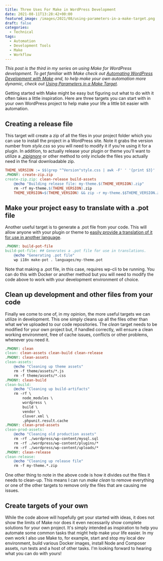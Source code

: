 ```yaml
---
title: Three Uses For Make in WordPress Development
date: 2021-08-11T13:28:42+00:00
featured_image: /images/2021/08/using-parameters-in-a-make-target.png
draft: false
categories:
  - Technical
tags:
  - Automation
  - Development Tools
  - Make
  - Workflow
---
```


_This post is the third in my series on using Make for WordPress development. To get familiar with Make check out [Automating WordPress Development with Make][1] and, to help make your own automation more dynamic, check out [Using Parameters in a Make Target][2]._

Getting started with Make might be easy but figuring out what to do with it often takes a little inspiration. Here are three targets you can start with in your own WordPress project to help make your life a little bit easier with automation.

## Creating a release file

This target will create a zip of all the files in your project folder which you can use to install the project in a WordPress site. Note it grabs the version number from _style.css_ so you will need to modify it if you're using it for a plugin. In addition, to actually release your plugin or theme you'll want to utilize a _[.zipignore][3]_ or other method to only include the files you actually need in the final downloadable zip.

``` makefile
THEME_VERSION := $$(grep "^Version"style.css | awk -F' ' '{print $3}' | cut -d ":" -f2 | sed 's/ //g')
.PHONY: create-zip.zip
create-zip.zip: clean-release build-assets
	@echo "Building release file: my-theme.$(THEME_VERSION).zip"
	rm -rf my-theme.$(THEME_VERSION).zip
	THEME_VERSION=$(THEME_VERSION) && zip -r my-theme.$$THEME_VERSION.zip *
```

## Make your project easy to translate with a .pot file

Another useful target is to generate a .pot file from your code. This will allow anyone with your plugin or theme to [easily provide a translation of it for use in another language][4].

``` makefile
.PHONY: build-pot-file
build-pot-file: ## Generates a .pot file for use in translations.
	@echo "Generating .pot file"
	wp i18n make-pot . languages/my-theme.pot
```

Note that making a .pot file, in this case, requires wp-cli to be running. You can do this with Docker or another method but you will need to modify the code above to work with your development environment of choice.

## Clean up development and other files from your code

Finally we come to one of, in my opinion, the more useful targets we can utilize in development. This one simply cleans up all the files other than what we've uploaded to our code repositories. The _clean_ target needs to be modified for your own project but, if handled correctly, will ensure a clean working environment, free of cache issues, conflicts or other problems, whenever you need it.

``` makefile
.PHONY: clean
clean: clean-assets clean-build clean-release
.PHONY: clean-assets
clean-assets:
	@echo "Cleaning up theme assets"
	rm -f theme/assets/*.js
	rm -f theme/assets/*.css
.PHONY: clean-build
clean-build:
	@echo "Cleaning up build-artifacts"
	rm -rf \
		node_modules \
		wordpress \
		build \
		vendor \
		clover.xml \
		.phpunit.result.cache
.PHONY: clean-prod-assets
clean-prod-assets:
	@echo "Cleaning old production assets"
	rm -rf ./wordpress/wp-content/mysql.sql
	rm -rf ./wordpress/wp-content/plugins/*
	rm -rf ./wordpress/wp-content/uploads/*
.PHONY: clean-release
clean-release:
	@echo "Cleaning up release file"
	rm -f my-theme.*.zip
```

One other thing to note in the above code is how it divides out the files it needs to clean-up. This means I can run _make clean_ to remove everything or one of the other targets to remove only the files that are causing me issues.

## Create targets of your own

While the code above will hopefully get your started with ideas, it does not show the limits of Make nor does it even necessarily show complete solutions for your own project. It's simply intended as inspiration to help you automate some common tasks that might help make your life easier. In my own work I also use Make to, for example, start and stop my local dev environment, build various Docker images, install Node and Composer assets, run tests and a host of other tasks. I'm looking forward to hearing what you can do with yours!

 [1]: /2021/07/automating-wordpress-development-with-make/
 [2]: /2021/08/using-parameters-in-a-make-target/
 [3]: https://github.com/wpengine/atlas-content-modeler/blob/main/.zipignore
 [4]: https://codex.wordpress.org/I18n_for_WordPress_Developers